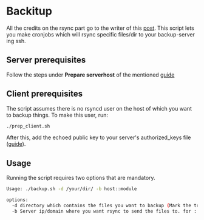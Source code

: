 # Backitup
All the credits on the rsync part go to the writer of this [post][guide].
This script lets you make cronjobs which will rsync specific files/dir to your backup-server ing ssh.

## Server prerequisites
Follow the steps under **Prepare serverhost** of the mentioned [guide][guide]

## Client prerequisites
The script assumes there is no rsyncd user on the host of which you want to backup things.
To make this user, run:
```bash
./prep_client.sh
```
After this, add the echoed public key to your server's authorized_keys file ([guide][guide]).

## Usage
Running the script requires two options that are mandatory.
```bash
Usage: ./backup.sh -d /your/dir/ -b host::module

options:
  -d directory which contains the files you want to backup (Mark the trailing slash!)
  -b Server ip/domain where you want rsync to send the files to. for ::module see 'man rsync'
```
[guide]: http://mennucc1.debian.net/howto-ssh-rsyncd.html
